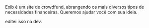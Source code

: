 Exib é um site de crowdfund, abrangendo os mais diversos tipos de necessidades financeiras.
Queremos ajudar você com sua ideia.

editei isso na dev.
